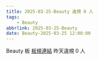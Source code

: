 ```yaml
---
title: 2025-03-25-Beauty 違規 0 人
tags:
    - Beauty
abbrlink: 2025-03-25-Beauty
date: Beauty-2025-03-25 12:00:00
---
```

Beauty 板 [板規連結](https://www.ptt.cc/bbs/Beauty/M.1630069980.A.84B.html)
昨天違規 0 人
